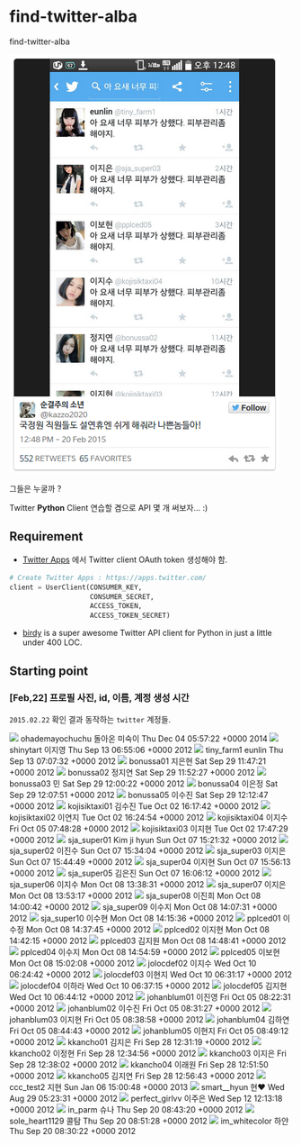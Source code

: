 # find-twitter-alba
find-twitter-alba

![](https://raw.githubusercontent.com/humb1ec0ding/humb1ec0ding-etc/master/2015/02/twitter-alba.png)

그들은 누굴까 ? 

Twitter **Python** Client 연습할 겸으로 API 몇 개 써보자... :)


## Requirement

* [Twitter Apps](https://apps.twitter.com/) 에서 Twitter client OAuth token 생성해야 함.
```python
# Create Twitter Apps : https://apps.twitter.com/
client = UserClient(CONSUMER_KEY,
                    CONSUMER_SECRET,
                    ACCESS_TOKEN,
                    ACCESS_TOKEN_SECRET)
```
* [birdy](https://github.com/inueni/birdy) is a super awesome Twitter API client for Python in just a little under 400 LOC.


## Starting point 

### [Feb,22] 프로필 사진, id, 이름, 계정 생성 시간

`2015.02.22` 확인 결과 동작하는 `twitter` 계정들.

![](http://pbs.twimg.com/profile_images/566790281496784897/RlS2Veg4_normal.jpeg)        ohademayochuchu 돌아온 미숙이   Thu Dec 04 05:57:22 +0000 2014
![](http://pbs.twimg.com/profile_images/2604817910/r_normal.jpg)        shinytart       이지영  Thu Sep 13 06:55:06 +0000 2012
![](http://pbs.twimg.com/profile_images/2604826784/s_normal.jpg)        tiny_farm1      eunlin  Thu Sep 13 07:07:32 +0000 2012
![](http://pbs.twimg.com/profile_images/2661693763/83859a1bf7d4a734615dc3483147e837_normal.jpeg)        bonussa01       지은현  Sat Sep 29 11:47:21 +0000 2012
![](http://pbs.twimg.com/profile_images/2661713669/b6ef314f340f03dd97f5d34433b25ad2_normal.jpeg)        bonussa02       정지연  Sat Sep 29 11:52:27 +0000 2012
![](http://pbs.twimg.com/profile_images/2661726096/841ac58975f8a35090620dbac0e41dac_normal.jpeg)        bonussa03       민      Sat Sep 29 12:00:22 +0000 2012
![](http://pbs.twimg.com/profile_images/2661744181/a20bc0fcbad87f455749a9d267863d43_normal.jpeg)        bonussa04       이은정  Sat Sep 29 12:07:51 +0000 2012
![](http://pbs.twimg.com/profile_images/2661756755/3a8433962f2e11bcccf5f6993ab10bc5_normal.jpeg)        bonussa05       이수진  Sat Sep 29 12:12:47 +0000 2012
![](http://pbs.twimg.com/profile_images/2673595699/97556606b9429639a471b787ff5f2c3a_normal.jpeg)        kojisiktaxi01   김수진  Tue Oct 02 16:17:42 +0000 2012
![](http://pbs.twimg.com/profile_images/2673615067/b6ef314f340f03dd97f5d34433b25ad2_normal.jpeg)        kojisiktaxi02   이연지  Tue Oct 02 16:24:54 +0000 2012
![](http://pbs.twimg.com/profile_images/2682578123/547ac5a3c1dcd47f51925e47eafbda6d_normal.jpeg)        kojisiktaxi04   이지수  Fri Oct 05 07:48:28 +0000 2012
![](http://pbs.twimg.com/profile_images/2673850215/841ac58975f8a35090620dbac0e41dac_normal.jpeg)        kojisiktaxi03   이지현  Tue Oct 02 17:47:29 +0000 2012
![](http://pbs.twimg.com/profile_images/2690916682/2fab84ca7f19ae58280dfc485c37c01f_normal.jpeg)        sja_super01     Kim ji hyun     Sun Oct 07 15:21:32 +0000 2012
![](http://pbs.twimg.com/profile_images/2690958834/138445ec4e40a8af10c0cc9ff61441b1_normal.jpeg)        sja_super02     이진수  Sun Oct 07 15:34:04 +0000 2012
![](http://pbs.twimg.com/profile_images/2691000011/e7d5da52772c774756103060baaf0025_normal.jpeg)        sja_super03     이지은  Sun Oct 07 15:44:49 +0000 2012
![](http://pbs.twimg.com/profile_images/2691041885/83859a1bf7d4a734615dc3483147e837_normal.jpeg)        sja_super04     이지현  Sun Oct 07 15:56:13 +0000 2012
![](http://pbs.twimg.com/profile_images/2691074272/e70c7b9cef775cc70c597cc44a1f69d3_normal.png) sja_super05     김은진  Sun Oct 07 16:06:12 +0000 2012
![](http://pbs.twimg.com/profile_images/2694507802/c74ecc97c2ff0ce96c6b9d15b597f063_normal.jpeg)        sja_super06     이지수  Mon Oct 08 13:38:31 +0000 2012
![](http://pbs.twimg.com/profile_images/2694552203/5d60927c1672c67fb0aa4edc94734d46_normal.jpeg)        sja_super07     이지은  Mon Oct 08 13:53:17 +0000 2012
![](http://pbs.twimg.com/profile_images/2694577786/9bb7015096fbb520594bd52c10621c69_normal.jpeg)        sja_super08     이진희  Mon Oct 08 14:00:42 +0000 2012
![](http://pbs.twimg.com/profile_images/2694600592/83859a1bf7d4a734615dc3483147e837_normal.jpeg)        sja_super09     이수지  Mon Oct 08 14:07:31 +0000 2012
![](http://pbs.twimg.com/profile_images/2694627655/c74ecc97c2ff0ce96c6b9d15b597f063_normal.jpeg)        sja_super10     이수현  Mon Oct 08 14:15:36 +0000 2012
![](http://pbs.twimg.com/profile_images/2694699470/97556606b9429639a471b787ff5f2c3a_normal.jpeg)        pplced01        이수정  Mon Oct 08 14:37:45 +0000 2012
![](http://pbs.twimg.com/profile_images/2694716209/b6ef314f340f03dd97f5d34433b25ad2_normal.jpeg)        pplced02        이지현  Mon Oct 08 14:42:15 +0000 2012
![](http://pbs.twimg.com/profile_images/2694738621/83859a1bf7d4a734615dc3483147e837_normal.jpeg)        pplced03        김지원  Mon Oct 08 14:48:41 +0000 2012
![](http://pbs.twimg.com/profile_images/2694763604/547ac5a3c1dcd47f51925e47eafbda6d_normal.jpeg)        pplced04        이수지  Mon Oct 08 14:54:59 +0000 2012
![](http://pbs.twimg.com/profile_images/2694782462/3a8433962f2e11bcccf5f6993ab10bc5_normal.jpeg)        pplced05        이보현  Mon Oct 08 15:02:08 +0000 2012
![](http://pbs.twimg.com/profile_images/2700984509/b6ef314f340f03dd97f5d34433b25ad2_normal.jpeg)        jolocdef02      이지수  Wed Oct 10 06:24:42 +0000 2012
![](http://pbs.twimg.com/profile_images/2700996391/83859a1bf7d4a734615dc3483147e837_normal.jpeg)        jolocdef03      이현지  Wed Oct 10 06:31:17 +0000 2012
![](http://pbs.twimg.com/profile_images/2701006976/a20bc0fcbad87f455749a9d267863d43_normal.jpeg)        jolocdef04      이하라  Wed Oct 10 06:37:15 +0000 2012
![](http://pbs.twimg.com/profile_images/2701018808/3a8433962f2e11bcccf5f6993ab10bc5_normal.jpeg)        jolocdef05       김지현 Wed Oct 10 06:44:12 +0000 2012
![](http://pbs.twimg.com/profile_images/2682631772/97556606b9429639a471b787ff5f2c3a_normal.jpeg)        johanblum01     이진영  Fri Oct 05 08:22:31 +0000 2012
![](http://pbs.twimg.com/profile_images/2682647386/b6ef314f340f03dd97f5d34433b25ad2_normal.jpeg)        johanblum02     이수진  Fri Oct 05 08:31:27 +0000 2012
![](http://pbs.twimg.com/profile_images/2682660030/841ac58975f8a35090620dbac0e41dac_normal.jpeg)        johanblum03     이지현  Fri Oct 05 08:38:58 +0000 2012
![](http://pbs.twimg.com/profile_images/2682669696/a20bc0fcbad87f455749a9d267863d43_normal.jpeg)        johanblum04     김하연  Fri Oct 05 08:44:43 +0000 2012
![](http://pbs.twimg.com/profile_images/2682677429/3a8433962f2e11bcccf5f6993ab10bc5_normal.jpeg)        johanblum05     이현지  Fri Oct 05 08:49:12 +0000 2012
![](http://pbs.twimg.com/profile_images/2658416202/83859a1bf7d4a734615dc3483147e837_normal.jpeg)        kkancho01       김지은  Fri Sep 28 12:31:19 +0000 2012
![](http://pbs.twimg.com/profile_images/2658424915/b6ef314f340f03dd97f5d34433b25ad2_normal.jpeg)        kkancho02       이정현  Fri Sep 28 12:34:56 +0000 2012
![](http://pbs.twimg.com/profile_images/2658433403/97556606b9429639a471b787ff5f2c3a_normal.jpeg)        kkancho03       이지은  Fri Sep 28 12:38:02 +0000 2012
![](http://pbs.twimg.com/profile_images/2658467107/a20bc0fcbad87f455749a9d267863d43_normal.jpeg)        kkancho04       이래원  Fri Sep 28 12:51:50 +0000 2012
![](http://pbs.twimg.com/profile_images/2658478750/3a8433962f2e11bcccf5f6993ab10bc5_normal.jpeg)        kkancho05       김지연  Fri Sep 28 12:56:43 +0000 2012
![](http://abs.twimg.com/sticky/default_profile_images/default_profile_6_normal.png)    ccc_test2       지현    Sun Jan 06 15:00:48 +0000 2013
![](http://pbs.twimg.com/profile_images/2602146117/fdgfw5n9tt6z5ogfdmim_normal.jpeg)    smart__hyun     현♥     Wed Aug 29 05:23:31 +0000 2012
![](http://pbs.twimg.com/profile_images/2602234812/88888_normal.jpg)    perfect_girlvv  이주은  Wed Sep 12 12:13:18 +0000 2012
![](http://abs.twimg.com/sticky/default_profile_images/default_profile_4_normal.png)    in_parm 슈나    Thu Sep 20 08:43:20 +0000 2012
![](http://abs.twimg.com/sticky/default_profile_images/default_profile_3_normal.png)    sole_heart1129  콜탐    Thu Sep 20 08:51:28 +0000 2012
![](http://abs.twimg.com/sticky/default_profile_images/default_profile_5_normal.png)    im_whitecolor   하얀    Thu Sep 20 08:30:22 +0000 2012




